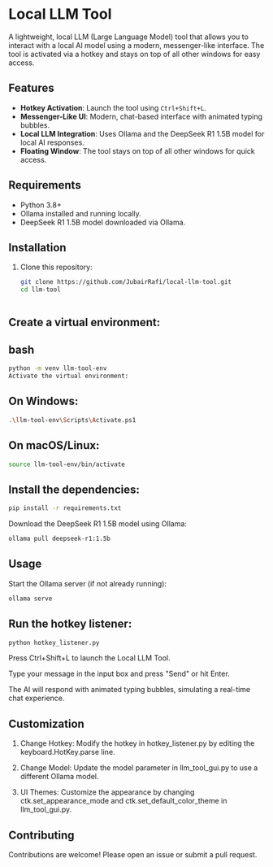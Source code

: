 # Local LLM Tool

A lightweight, local LLM (Large Language Model) tool that allows you to interact with a local AI model using a modern, messenger-like interface. The tool is activated via a hotkey and stays on top of all other windows for easy access.

## Features
- **Hotkey Activation**: Launch the tool using `Ctrl+Shift+L`.
- **Messenger-Like UI**: Modern, chat-based interface with animated typing bubbles.
- **Local LLM Integration**: Uses Ollama and the DeepSeek R1 1.5B model for local AI responses.
- **Floating Window**: The tool stays on top of all other windows for quick access.

## Requirements
- Python 3.8+
- Ollama installed and running locally.
- DeepSeek R1 1.5B model downloaded via Ollama.

## Installation
1. Clone this repository:
   ```bash
   git clone https://github.com/JubairRafi/local-llm-tool.git
   cd llm-tool



## Create a virtual environment:
## bash
```bash
python -m venv llm-tool-env
Activate the virtual environment:
```
## On Windows:
```bash
.\llm-tool-env\Scripts\Activate.ps1
```
## On macOS/Linux:
```bash
source llm-tool-env/bin/activate
```
## Install the dependencies:
```bash
pip install -r requirements.txt
```
Download the DeepSeek R1 1.5B model using Ollama:
```bash
ollama pull deepseek-r1:1.5b
```
## Usage

Start the Ollama server (if not already running):
```bash
ollama serve
```
## Run the hotkey listener:
```bash
python hotkey_listener.py
```
Press Ctrl+Shift+L to launch the Local LLM Tool.

Type your message in the input box and press "Send" or hit Enter.

The AI will respond with animated typing bubbles, simulating a real-time chat experience.

## Customization
1. Change Hotkey: Modify the hotkey in hotkey_listener.py by editing the keyboard.HotKey.parse line.

2. Change Model: Update the model parameter in llm_tool_gui.py to use a different Ollama model.
3. UI Themes: Customize the appearance by changing ctk.set_appearance_mode and ctk.set_default_color_theme in llm_tool_gui.py.

## Contributing
Contributions are welcome! Please open an issue or submit a pull request.